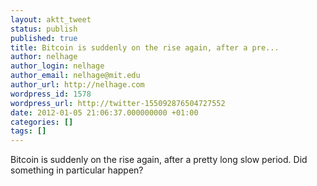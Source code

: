 ```yaml
---
layout: aktt_tweet
status: publish
published: true
title: Bitcoin is suddenly on the rise again, after a pre...
author: nelhage
author_login: nelhage
author_email: nelhage@mit.edu
author_url: http://nelhage.com
wordpress_id: 1578
wordpress_url: http://twitter-155092876504727552
date: 2012-01-05 21:06:37.000000000 +01:00
categories: []
tags: []
---
```

Bitcoin is suddenly on the rise again, after a pretty long slow period. Did something in particular happen?
